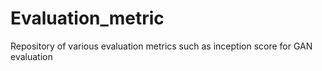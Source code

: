 # Evaluation_metric
Repository of various evaluation metrics such as inception score for GAN evaluation
